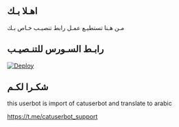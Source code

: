 ## اهـلا بـك
مـن هـنا تستطيـع عمـل رابط تنصيـب خـاص بـك

## رابـط السـورس للتنـصيـب

[![Deploy](https://www.herokucdn.com/deploy/button.svg)](https://heroku.com/deploy?template=https://github.com/i3cx0/jmthon)

## شكـرا لكـم 


this userbot is import of catuserbot and translate to arabic

https://t.me/catuserbot_support
